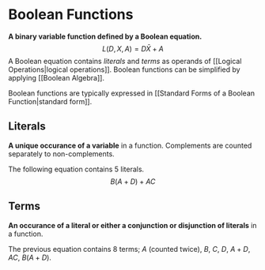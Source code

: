 # Boolean Functions
**A binary variable function defined by a Boolean equation.**
$$L(D,X,A)=D\bar{X}+A$$
A Boolean equation contains *literals* and *terms* as operands of [[Logical Operations|logical operations]]. Boolean functions can be simplified by applying [[Boolean Algebra]].

Boolean functions are typically expressed in [[Standard Forms of a Boolean Function|standard form]].


## Literals
**A unique occurance of a variable** in a function. Complements are counted separately to non-complements.

The following equation contains $5$ literals.
$$B(A+D)+AC$$
## Terms
**An occurance of a literal or either a conjunction or disjunction of literals** in a function.

The previous equation contains $8$ terms; $A$ (counted twice), $B$, $C$, $D$, $A+D$, $AC$, $B(A+D)$.